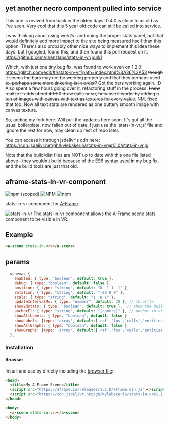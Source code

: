 ## yet another necro component pulled into service

This one is revived from back in the olden days! 0.4.0 is close to as old as I've seen. Very cool that this 5 year old code can still be called into service.

I was thinking about using web2vr and doing the proper stats panel, but that would definitely add more impact to the site being measured itself than this option. There's also probably other nice ways to implement this idea these days. but I googled, found this, and then found this pull request on it:
https://github.com/chenzlabs/stats-in-vr/pull/1

Which, with just one tiny bug fix, was found to work even on 1.2.0: https://glitch.com/edit/#!/stats-in-vr?path=index.html%3A36%3A53
~~though it seems the bars may not be working properly and that they perhaps used to. perhaps some more tinkering is in order?~~ Got the bars working again. :D Also spent a few hours going over it, refactoring stuff in the process. ~~I now realize it adds about 40-50 draw calls or so, because it works by adding a ton of images with canvas with text as textures for every value.~~ NM, fixed that too. Now all text stats are rendered as one buttery smooth image with canvas texture.

So, adding my fork here. Will pull the updates here soon. It's got all the usual boilerplate, now fallen out of date. I just use the 'stats-in-vr.js' file and ignore the rest for now, may clean up rest of repo later.

You can access it through jsdelivr's cdn here: https://cdn.jsdelivr.net/gh/kylebakerio/stats-in-vr@1.1.0/stats-in-vr.js

Note that the build/dist files are NOT up to date with this one file listed above--they wouldn't build because of the ES6 syntax used in my bug fix, and the build tools are just that old.


## aframe-stats-in-vr-component

![npm (scoped)](https://img.shields.io/npm/v/@aframe-community/aframe-stats-in-vr-component)
![NPM](https://img.shields.io/npm/l/@aframe-community/aframe-stats-in-vr-component)
![npm](https://img.shields.io/npm/dm/@aframe-community/aframe-stats-in-vr-component)

stats-in-vr component for [A-Frame](https://aframe.io).

![stats-in-vr](https://user-images.githubusercontent.com/6391152/130007970-a512c190-0a4e-4f0d-8c40-0d8e1e9e58e8.png)
The stats-in-vr component allows the A-Frame scene stats component to be visible in VR.

## Example

```html
<a-scene stats-in-vr></a-scene>
```

## params
```js
  schema: {
    enabled: { type: "boolean", default: true },
    debug: { type: "boolean", default: false },
    position: { type: "string", default: "0 -1.1 -1" },
    rotation: { type: "string", default: "-20 0 0" },
    scale: { type: "string", default: "1 .8 1" },
    updateIntervalMs: { type: "number", default: 20 }, // throttle
    show2dstats: { type: "boolean", default: true },  // show the built-in 'stats' component
    anchorEl: { type: "string", default: "[camera]" }, // anchor in-vr stats to something other than the camera
    showAllLabels: { type: "boolean", default: false }, 
    showLabels: {type: 'array', default:['raf','fps','calls','entities']}, // e.g., ['raf','fps','calls','entities']
    showAllGraphs: { type: "boolean", default: false },
    showGraphs: {type: 'array', default:['raf','fps','calls','entities']}, // e.g., ['raf','fps','calls','entities']
  },
```

### Installation

#### Browser

Install and use by directly including the [browser file](dist):

```html
<head>
  <title>My A-Frame Scene</title>
  <script src="https://aframe.io/releases/1.2.0/aframe.min.js"></script>
  <script src="https://cdn.jsdelivr.net/gh/kylebakerio/stats-in-vr@1.1.0/stats-in-vr.js"></script>
</head>

<body>
  <a-scene stats-in-vr></a-scene>
</body>
```

